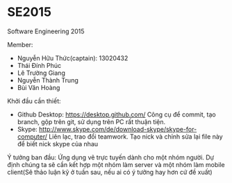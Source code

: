 # SE2015
Software Engineering 2015 

Member:
- Nguyễn Hữu Thức(captain): 13020432
- Thái Đính Phúc
- Lê Trường Giang
- Nguyễn Thành Trung
- Bùi Văn Hoàng

Khởi đầu cần thiết:
- Github Desktop: https://desktop.github.com/
	Công cụ để commit, tạo branch, gộp trên git, sử dụng trên PC rất thuận tiện.
- Skype: http://www.skype.com/de/download-skype/skype-for-computer/
	Liên lạc, trao đổi teamwork. Tạo nick và chỉnh sửa lại file này để biết nick skype của nhau
	
Ý tưởng ban đầu: Ứng dụng vẽ trực tuyến dành cho một nhóm người. Dự định chúng ta sẽ cần kết hợp một nhóm làm server và một nhóm làm mobile client(Sẽ thảo luận kỹ ở tuần sau, nếu ai có ý tưởng hay hơn cứ đề xuất)
